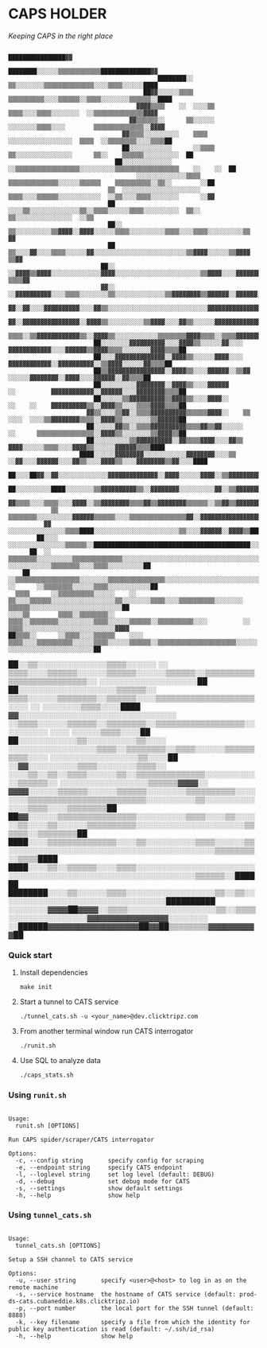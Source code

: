 # CAPS HOLDER
*Keeping CAPS in the right place*

                                                              ████████████████▓▓                                                                          
                                                      ████████░░░░░░▒▒▒▒▒▒▒▒▒▒▒▒██████████████▓▓                                                          
                                              ████████░░  ▒▒░░░░░░░░▒▒▒▒▒▒▒▒▒▒▒▒▒▒░░░░▒▒▒▒░░░░░░████                                                      
                                          ██▓▓░░░░░░▒▒▒▒  ▒▒▒▒▒▒▒▒▒▒░░░░▒▒▒▒▒▒░░▒▒▒▒░░░░░░░░▒▒▒▒▒▒░░████                                                  
                                        ▓▓▓▓▒▒▒▒    ░░  ░░░░▒▒    ▒▒▒▒░░░░▒▒▒▒░░░░░░░░  ░░▒▒▒▒▒▒▒▒▒▒▒▒▒▒▓▓▓▓                                              
                                      ▓▓▒▒▒▒▒▒░░      ▒▒░░░░░░      ░░░░░░░░▒▒▒▒░░░░        ▒▒▒▒▒▒▒▒▒▒▒▒▒▒░░▓▓▓▓                                          
                                    ▓▓▒▒▒▒░░░░░░░░░░    ▒▒▒▒        ░░░░░░░░░░░░░░░░░░  ▒▒▒▒  ░░▒▒▒▒▒▒▒▒░░░░▒▒▒▒██                                        
                                    ██░░░░░░░░░░░░      ░░▒▒▒▒  ▒▒░░░░░░░░░░░░░░░░      ▒▒░░    ▒▒▒▒▒▒░░░░░░░░░░  ██                                      
                                  ██░░░░░░░░░░░░░░  ░░▒▒▒▒▒▒▒▒▒▒▒▒▒▒▒▒▒▒░░░░░░░░░░▒▒▒▒▒▒▒▒▒▒▒▒▒▒▒▒▒▒    ░░    ░░  ██                                      
                                        ░░░░░░░░░░░░░░▒▒▒▒  ▒▒▒▒▒▒▒▒▒▒▒▒▒▒░░░░░░▒▒▒▒▒▒    ▒▒▒▒▒▒▒▒▒▒░░▒▒░░        ░░██                                    
                                ▒▒  ░░░░░░░░░░░░░░░░░░░░░░  ▒▒▒▒░░░░▒▒▒▒▒▒░░░░░░░░░░░░  ░░▒▒░░░░▒▒▒▒░░░░░░░░      ░░▓▓                                    
                                ██    ░░░░▒▒░░░░░░░░░░░░░░▒▒░░▒▒▒▒░░░░░░▒▒▒▒░░░░░░░░░░  ▒▒░░    ▒▒░░░░░░░░░░░░░░░░  ░░▒▒                                  
                                ██░░      ▒▒░░░░░░░░░░▒▒▓▓▓▓░░▓▓▓▓░░░░░░▒▒▒▒░░░░░░░░░░▒▒▒▒░░░░▒▒▒▒░░░░░░░░░░▒▒        ▓▓                                  
                                ██        ▒▒░░░░▓▓░░░░▒▒▒▒░░░░░░▓▓░░░░░░░░░░░░░░░░░░░░░░░░░░▒▒▓▓▓▓░░░░░░▒▒▓▓▓▓      ▒▒▓▓                                  
                              ██░░    ░░▓▓▓▓▒▒▓▓▓▓░░░░░░░░░░░░░░▓▓▓▓░░░░░░░░░░░░░░░░░░░░░░░░▒▒▓▓▓▓░░░░▓▓▓▓▓▓▓▓    ▒▒▒▒▓▓                                  
                              ▓▓░░    ░░▓▓▓▓▓▓▓▓▓▓░░░░▒▒▒▒░░░░░░░░▒▒░░░░░░░░░░░░░░▒▒▓▓▓▓▓▓▓▓▒▒▓▓▓▓▓▓░░▓▓▓▓▓▓░░░░░░▓▓░░▒▒▓▓                                
                              ▓▓░░▓▓░░░░▓▓▓▓▓▓▓▓▓▓░░░░▓▓▒▒░░░░░░░░░░░░░░░░░░░░░░░░░░░░▓▓▓▓▓▓▓▓▓▓▓▓▓▓▓▓▓▓▓▓▓▓░░░░░░▓▓░░▒▒▓▓                                
                              ▓▓░░▓▓▓▓▓▓▓▓▓▓▓▓▓▓▓▓░░▓▓▓▓▒▒░░░░░░░░░░▒▒▓▓▓▓░░░░▓▓▒▒░░░░░░▓▓▓▓▓▓▓▓▓▓▓▓▓▓▓▓▒▒░░░░░░░░▓▓▓▓▒▒▓▓                                
                            ▒▒▒▒░░▒▒▓▓▓▓▓▓▓▓▓▓▓▓▒▒░░▓▓▓▓▒▒░░░░░░░░░░░░▒▒▒▒▒▒▒▒▓▓▓▓▒▒▒▒░░▒▒▒▒▓▓▓▓▓▓▓▓▓▓▓▓▒▒░░░░░░░░▓▓▓▓▓▓▓▓                                
                            ██░░░░░░░░▓▓▓▓▓▓▓▓▓▓░░░░▓▓▓▓▒▒░░░░░░▓▓░░░░    ▓▓▓▓▓▓▓▓▓▓▓▓░░░░▓▓▓▓▓▓▒▒▓▓▓▓▒▒▒▒░░░░░░░░▓▓▓▓▒▒▒▒██                              
                            ██░░░░▓▓▓▓▓▓▓▓▓▓▓▓▓▓░░▓▓▓▓▒▒░░░░░░▓▓▓▓░░░░        ▓▓▓▓▓▓▓▓▓▓▓▓░░▓▓▓▓▓▓▓▓▓▓░░▒▒▓▓▓▓░░░░░░▓▓▒▒▒▒██                              
                            ██▒▒▓▓▓▓▓▓▓▓▓▓▓▓▓▓▓▓░░▓▓▓▓▒▒░░░░▓▓▓▓▓▓░░▒▒▓▓            ░░░░░░▓▓▓▓▓▓▓▓░░▓▓▓▓░░░░▓▓▓▓▓▓░░▓▓▒▒▒▒██                              
                            ██░░░░░░░░░░▓▓▓▓▓▓▓▓░░▓▓▓▓▒▒░░░░▓▓▓▓▓▓        ░░          ▓▓▓▓▓▓▓▓▓▓▓▓░░▓▓▓▓▓▓░░░░▓▓▓▓▓▓▓▓▒▒▒▒██                              
                            ██░░░░░░▒▒▓▓▓▓▓▓▓▓▓▓▒▒▓▓▓▓▒▒░░░░▓▓▓▓░░        ░░    ░░    ▓▓▓▓▓▓▓▓▓▓▒▒░░▓▓▓▓▒▒░░░░▒▒▒▒▓▓▓▓▒▒▒▒██                              
                          ▓▓▒▒░░░░▒▒▓▓░░▒▒▒▒▓▓▓▓▓▓▓▓▓▓▒▒▒▒▒▒▓▓▓▓░░    ▒▒  ░░░░  ░░░░▒▒▓▓▓▓▓▓▓▓▒▒▒▒░░▓▓▓▓▒▒░░░░░░░░▒▒▓▓▓▓▓▓██                              
                          ██░░░░░░▓▓▒▒░░▒▒▒▒▓▓▓▓▓▓▓▓▓▓▒▒▒▒▓▓▒▒▓▓░░░░░░    ░░      ▒▒▒▒▒▒▒▒▒▒▒▒▒▒▒▒░░▓▓▓▓▒▒░░░░░░░░▒▒▓▓▓▓▒▒██                              
                          ██░░░░░░░░░░▒▒▓▓▓▓▓▓▓▓▓▓░░▓▓▒▒▒▒▓▓▓▓░░░░▓▓▒▒            ▓▓▓▓░░░░░░▒▒▒▒░░░░▓▓▓▓▒▒░░░░░░▓▓▓▓▓▓▒▒▒▒████                            
                        ████░░░░░░▓▓▓▓▓▓▓▓░░░░░░░░░░░░▓▓▓▓▓▓▓▓░░░░▒▒      ░░▓▓░░░░▓▓▓▓▓▓░░░░▓▓▒▒░░░░▓▓▓▓▒▒░░░░▓▓▓▓▓▓▓▓▒▒▓▓░░░░████                        
                      ██░░░░██▓▓░░▓▓░░░░░░░░░░░░░░▓▓▓▓▓▓▓▓▓▓▓▓▓▓░░▓▓▓▓░░░░░░▓▓▓▓░░▒▒▓▓▓▓▓▓▓▓▓▓▒▒░░░░░░▓▓▒▒░░░░▓▓▓▓░░▒▒▓▓░░░░▒▒▒▒░░██████                  
                    ██░░░░░░░░░░████░░░░░░░░▒▒▓▓▓▓▓▓▓▓▓▓▒▒░░▓▓▓▓▓▓▓▓░░░░░░░░░░▓▓░░▒▒▓▓▓▓▓▓▓▓▒▒░░░░░░░░▓▓▒▒░░░░░░░░████░░░░░░░░▒▒▒▒▒▒▒▒▒▒████              
                  ▓▓▒▒▒▒░░░░▒▒▒▒░░░░▓▓▓▓░░▒▒▓▓▓▓▓▓▓▓▒▒▒▒▓▓▒▒▓▓▓▓▓▓▓▓▒▒▒▒▒▒░░▒▒▓▓▒▒▓▓▓▓▓▓▓▓▓▓▓▓▒▒░░▒▒▒▒▒▒▒▒▓▓▓▓▓▓▓▓▓▓▒▒▒▒▒▒▒▒░░▒▒▒▒▒▒▒▒▒▒▒▒▒▒▓▓            
                ▒▒    ▒▒▒▒▒▒▒▒░░░░░░░░░░▓▓▓▓▓▓▒▒▒▒▒▒░░░░▒▒▒▒▒▒▒▒▒▒▒▒▒▒▒▒▓▓░░▓▓▓▓▓▓▓▓▓▓▓▓▓▓▓▓▓▓▒▒░░▒▒██▓▓▓▓░░░░░░░░▒▒▒▒▒▒▒▒▒▒▒▒▒▒▒▒▒▒▒▒▒▒▒▒▒▒▒▒▓▓          
              ▓▓        ░░░░░░░░░░░░░░░░▒▒▒▒████░░░░░░░░░░░░░░░░░░░░░░░░▒▒░░░░▓▓▓▓▓▓░░▓▓▓▓▒▒████████░░░░░░░░░░░░░░░░░░░░▒▒▒▒▒▒▒▒▒▒▒▒▒▒░░░░▒▒▒▒░░████      
            ██░░░░      ░░░░░░░░░░░░░░░░▒▒▒▒▒▒░░████████████████████████████████████████████░░░░░░░░░░░░░░░░░░░░░░░░░░░░░░░░░░░░░░▒▒▒▒░░▒▒▒▒░░░░░░░░██    
          ██  ░░      ▒▒▒▒▒▒▒▒░░░░░░░░░░▒▒▒▒▒▒▒▒▒▒▒▒▒▒░░░░░░░░░░░░░░░░░░░░░░░░░░░░░░░░░░░░░░░░░░░░░░░░░░▒▒▒▒    ░░░░░░░░░░░░▒▒▒▒▒▒▒▒░░░░▒▒▒▒░░░░░░░░░░██  
        ██    ░░▒▒▒▒▒▒▒▒▒▒▒▒▒▒▒▒▒▒░░░░░░░░▒▒▒▒▒▒▒▒▒▒▒▒▒▒▒▒░░░░░░░░░░░░░░░░░░░░░░░░░░░░░░░░░░░░░░░░▒▒▒▒▒▒▒▒▒▒    ░░      ░░▒▒▒▒▒▒▒▒░░░░░░▒▒▒▒░░░░░░░░░░░░██
      ▒▒▒▒      ░░▒▒▒▒▒▒▒▒▒▒░░░░░░    ░░  ▒▒░░░░▒▒▒▒▒▒░░░░░░░░░░░░░░░░░░▒▒░░░░░░░░▒▒▒▒░░░░▒▒▒▒▒▒▒▒▒▒░░░░░░░░            ▒▒▒▒▒▒░░░░░░░░░░░░░░░░░░░░░░░░░░██
    ░░░░▒▒        ▒▒▒▒░░▒▒▒▒▒▒▒▒░░            ▒▒▒▒░░▒▒▒▒▒▒▒▒░░░░░░░░░░▒▒▒▒░░░░░░▒▒▒▒▒▒░░▒▒▒▒▒▒▒▒▒▒░░░░          ░░    ▒▒▒▒░░░░░░░░░░░░░░░░░░░░░░░░░░▓▓▓▓  
    ██▒▒▒▒░░      ░░▒▒▒▒░░░░▒▒▒▒▒▒    ░░░░    ▒▒▒▒░░░░▒▒▒▒▒▒▒▒▒▒░░░░░░▒▒▒▒░░░░░░▒▒▒▒▒▒░░▒▒▒▒▒▒▒▒▒▒▒▒▒▒▒▒▒▒▒▒▒▒░░░░░░      ░░░░░░░░░░░░░░░░░░░░░░░░██      
  ██░░▒▒░░░░░░░░░░░░░░▒▒▒▒░░░░░░        ░░      ▒▒▒▒░░░░▒▒▒▒▒▒░░░░░░▒▒▒▒▒▒░░░░░░▒▒▒▒▒▒░░▒▒▒▒▒▒▒▒▒▒▒▒▒▒▒▒▒▒▒▒▒▒▒▒▒▒░░        ░░░░░░░░░░░░░░░░░░░░██        
  ██░░░░░░░░░░░░░░░░░░░░▒▒▒▒▒▒░░                ▒▒▒▒░░░░░░▒▒▒▒▒▒▒▒░░▒▒▒▒▒▒░░░░▒▒▒▒▒▒▒▒▒▒▒▒▒▒▒▒▒▒▒▒░░░░          ░░          ░░░░░░░░▒▒▒▒░░░░████          
    ▓▓░░░░░░░░░░░░░░░░░░░░░░░░░░░░░░░░          ░░▒▒▒▒░░░░░░▒▒▒▒▒▒░░▒▒▒▒▒▒▒▒░░▒▒▒▒▒▒▒▒▒▒▒▒▒▒▒▒▒▒░░░░░░░░░░      ░░░░        ░░░░░░▒▒▒▒░░░░██              
      ██░░░░░░░░░░░░▒▒░░░░░░░░░░▒▒░░░░      ░░░░░░░░░░░░░░░░░░▒▒▒▒░░▒▒▒▒▒▒▒▒░░▒▒▒▒░░░░░░▒▒▒▒▒▒▒▒▒▒░░░░          ░░░░░░░░░░░░░░░░░░▒▒░░░░██                
      ░░▓▓░░░░░░░░░░▒▒▒▒░░░░░░░░▒▒▒▒░░    ░░░░▒▒░░▒▒░░▒▒▒▒░░░░░░▒▒░░▒▒▒▒▒▒▒▒▒▒▒▒▒▒░░░░░░░░░░░░▒▒▒▒▒▒░░      ░░░░░░░░░░░░░░░░░░▒▒▒▒▒▒▓▓▓▓░░                
          ▓▓▓▓░░░░░░▒▒▒▒▒▒░░░░░░▒▒▒▒▒▒░░░░░░░░▒▒▒▒▒▒▒▒▒▒░░░░░░░░▒▒▒▒▒▒▒▒▒▒▒▒▒▒▒▒▒▒▒▒▒▒▒▒░░░░░░░░░░▒▒░░░░░░░░░░░░░░▒▒▒▒░░░░▒▒▒▒▒▒▒▒██                      
              ██▓▓░░░░░░▒▒▒▒▒▒▒▒▒▒▒▒▒▒▒▒░░░░░░░░░░▒▒▒▒░░░░▒▒░░░░░░▒▒░░░░▒▒░░░░░░▒▒▒▒▒▒▒▒▒▒░░░░░░░░░░░░░░░░░░░░░░▒▒▒▒▒▒░░▒▒▒▒▒▒▒▒██                        
                  ████░░░░▒▒▒▒▒▒▒▒▒▒▒▒▒▒░░░░▒▒░░░░░░░░░░▒▒▒▒░░░░░░▒▒░░░░░░░░░░░░░░░░░░░░░░░░░░░░░░░░░░░░░░░░░░▒▒▒▒▒▒▒▒░░▒▒▒▒████                          
                      ████░░░░▒▒░░▒▒▒▒▒▒░░░░▒▒▒▒░░░░░░░░░░░░░░░░░░░░░░░░░░░░░░░░░░░░░░░░░░░░░░░░░░░░░░░░░░░░░░▒▒▒▒▒▒░░██████                              
                          ████████░░░░▒▒░░░░░░▒▒▒▒░░░░░░░░░░░░░░░░░░▒▒░░▒▒░░░░░░░░░░░░░░░░░░░░░░░░░░░░░░░░░░██████████                                    
                          ░░░░░░░░▓▓▓▓██▓▓▓▓░░▒▒▒▒░░░░░░░░░░░░░░░░░░▒▒░░▒▒▒▒░░░░░░░░░░░░░░░░▓▓▓▓▓▓▓▓▓▓▓▓▓▓▓▓░░░░░░░░                                      
                                          ░░██████▓▓▓▓▓▓▓▓▓▓▓▓▓▓▓▓▓▓██▓▓██▒▒▒▒▒▒▒▒▓▓▓▓▓▓▓▓▓▓██                                                            


### Quick start
1. Install dependencies
    ```shell script
    make init
    ```
2. Start a tunnel to CATS service
    ```shell script
    ./tunnel_cats.sh -u <your_name>@dev.clicktripz.com
    ```
3. From another terminal window run CATS interrogator
    ```shell script
    ./runit.sh
    ```
4. Use SQL to analyze data
    ```
    ./caps_stats.sh 
    ```
### Using `runit.sh`
```shell script

Usage:
  runit.sh [OPTIONS]

Run CAPS spider/scraper/CATS interrogator

Options:
  -c, --config string       specify config for scraping
  -e, --endpoint string     specify CATS endpoint
  -l, --loglevel string     set log level (default: DEBUG)
  -d, --debug               set debug mode for CATS
  -s, --settings            show default settings
  -h, --help                show help
```

### Using `tunnel_cats.sh`
```shell script

Usage:
  tunnel_cats.sh [OPTIONS]

Setup a SSH channel to CATS service

Options:
  -u, --user string       specify <user>@<host> to log in as on the remote machine
  -s, --service hostname  the hostname of CATS service (default: prod-ds-cats.cubaneddie.k8s.clicktripz.io)
  -p, --port number       the local port for the SSH tunnel (default: 8888)
  -k, --key filename      specify a file from which the identity for public key authentication is read (default: ~/.ssh/id_rsa)
  -h, --help              show help
```